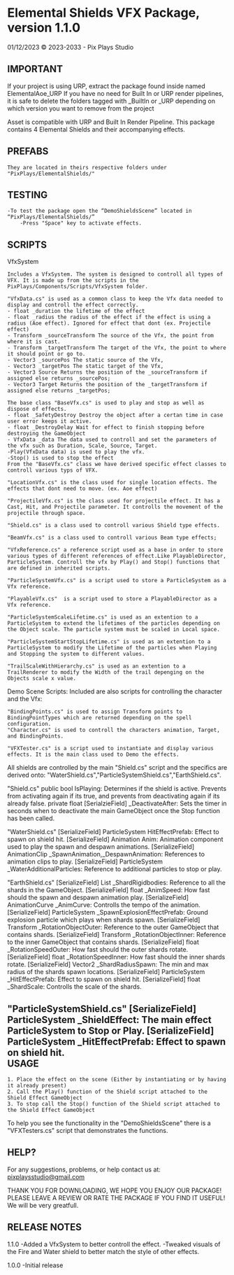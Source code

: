 # Elemental Shields VFX Package, version 1.1.0
01/12/2023
© 2023-2033 - Pix Plays Studio

IMPORTANT
--------------------
If your project is using URP, extract the package found inside named ElementalAoe_URP
If you have no need for Built In or URP render pipelines, it is safe to delete the folders tagged with _BuiltIn or _URP depending on which version you want to remove from the project

Asset is compatible with URP and Built In Render Pipeline.
This package contains 4 Elemental Shields and their accompanying effects.

PREFABS
--------------------
    They are located in theirs respective folders under "PixPlays/ElementalShields/"

TESTING
--------------------
    -To test the package open the “DemoShieldsScene” located in “PixPlays/ElementalShields/”
		-Press "Space" key to activate effects.

SCRIPTS
--------------------

VfxSystem

	Includes a VfxSystem. The system is designed to controll all types of VFX. It is made up from the scripts in the
	PixPlays/Components/Scripts/VfxSystem folder.

	"VfxData.cs" is used as a common class to keep the Vfx data needed to display and controll the effect correctly.
	- float _duration the lifetime of the effect
	- float _radius the radius of the effect if the effect is using a radius (Aoe effect). Ignored for effect that dont (ex. Projectile effect)
	- Transform _sourceTransform The source of the Vfx, the point from where it is cast.
	- Transform _targetTransform The target of the Vfx, the point to where it should point or go to.
	- Vector3 _sourcePos The static source of the Vfx,
	- Vector3 _targetPos The static target of the Vfx,
	- Vector3 Source Returns the position of the _sourceTransform if assigned else returns _sourcePos;
	- Vector3 Target Returns the position of the _targetTransform if assigned else returns _targetPos;

	The base class "BaseVfx.cs" is used to play and stop as well as dispose of effects.
	- float _SafetyDestroy Destroy the object after a certan time in case user error keeps it active.
	- float _DestroyDelay Wait for effect to finish stopping before destroying the GameObject
	- VfxData _data The data used to controll and set the parameters of the vfx such as Duration, Scale, Source, Target.
	-Play(VfxData data) is used to play the vfx.
	-Stop() is used to stop the effect
	From the "BaseVfx.cs" class we have derived specific effect classes to controll various typs of VFX.

	"LocationVfx.cs" is the class used for single location effects. The effects that dont need to move. (ex. Aoe effect)
	
	"ProjectileVfx.cs" is the class used for projectile effect. It has a Cast, Hit, and Projectile parameter. It controlls the movement of the projectile through space.
	
	"Shield.cs" is a class used to controll various Shield type effects.
	
	"BeamVfx.cs" is a class used to controll various Beam type effects;

	"VfxReference.cs" a reference script used as a base in order to store various types of different references of effect.Like PlayableDirector, ParticleSystem. Controll the vfx by Play() and Stop() functions that are defined in inherited scripts.
	
	"ParticleSystemVfx.cs" is a script used to store a ParticleSystem as a Vfx reference.
	
	"PlayableVfx.cs"  is a script used to store a PlayableDirector as a Vfx reference.

	"ParticleSystemScaleLifetime.cs" is used as an extention to a ParticleSystem to extend the lifetimes of the particles depending on the Object scale. The particle system must be scaled in Local space.
	
	"ParticleSystemStartStopLifetime.cs" is used as an extention to a ParticleSystem to modify the Lifetime of the particles when Playing and Stopping the system to different values.
	
	"TrailScaleWithHierarchy.cs" is used as an extention to a TrailRenderer to modify the Width of the trail depenging on the Objects scale x value.
	
Demo Scene Scripts:
	Included are also scripts for controlling the character and the Vfx:
	
	"BindingPoints.cs" is used to assign Transform points to BindingPointTypes which are returned depending on the spell configuration.
	"Character.cs" is used to controll the characters animation, Target, and BindingPoints.
	
	"VFXTester.cs" is a script used to instantiate and display various effects. It is the main class used to Demo the effects.


All shields are controlled by the main "Shield.cs" script and the specifics are derived onto:
"WaterShield.cs","ParticleSystemShield.cs","EarthShield.cs".

"Shield.cs"
	public bool IsPlaying: Determines if the shield is active. Prevents from activating again if its true, and prevents from deactivating again if its already false.
	private float [SerialzieField] _DeactivateAfter: Sets the timer in seconds when to deactivate the main GameObject once the Stop function has been called.

"WaterShield.cs"
		[SerializeField] ParticleSystem HitEffectPrefab: Effect to spawn on shield hit.
		[SerializeField] Animation Anim: Animation component used to play the spawn and despawn animations.
        [SerializeField] AnimationClip _SpawnAnimation,_DespawnAnimation: References to animation clips to play.
        [SerializeField] ParticleSystem _WaterAdditionalParticles: Reference to additional particles to stop or play.

"EarthShield.cs"
        [SerializeField] List<Rigidbody> _ShardRigidbodies: Reference to all the shards in the GameObject.
        [SerializeField] float _AnimSpeed: How fast should the spawn and despawn animation play.
        [SerializeField] AnimationCurve _AnimCurve: Controlls the tempo of the animation.
        [SerializeField] ParticleSystem _SpawnExplosionEffectPrefab: Ground explosion particle which plays when shards spawn.
        [SerializeField] Transform _RotationObjectOuter: Reference to the outer GameObject that contains shards.
        [SerializeField] Transform _RotationObjectInner: Reference to the inner GameObject that contains shards.
        [SerializeField] float _RotationSpeedOuter: How fast should the outer shards rotate.
        [SerializeField] float _RotationSpeedInner: How fast should the inner shards rotate.
        [SerializeField] Vector2 _ShardRadiusSpawn: The min and max radius of the shards spawn locations.
        [SerializeField] ParticleSystem _HitEffectPrefab: Effect to spawn on shield hit.
        [SerializeField] float _ShardScale: Controlls the scale of the shards.

"ParticleSystemShield.cs"
	[SerializeField] ParticleSystem _ShieldEffect: The main effect ParticleSystem to Stop or Play.
        [SerializeField] ParticleSystem _HitEffectPrefab: Effect to spawn on shield hit.	
USAGE
--------------------
	1. Place the effect on the scene (Either by instantiating or by having it already present)
	2. Call the Play() function of the Shield script attached to the Shield Effect GameObject
	3. To stop call the Stop() function of the Shield script attached to the Shield Effect GameObject

To help you see the functionality in the "DemoShieldsScene" there is a "VFXTesters.cs" script that demonstrates the functions.


HELP?
--------------------
For any suggestions, problems, or help contact us at:
pixplaysstudio@gmail.com 

THANK YOU FOR DOWNLOADING, WE HOPE YOU ENJOY OUR PACKAGE!
PLEASE LEAVE A REVIEW OR RATE THE PACKAGE IF YOU FIND IT USEFUL!
We will be very greatfull.

RELEASE NOTES
-------------
1.1.0
-Added a VfxSystem to better controll the effect.
-Tweaked visuals of the Fire and Water shield to better match the style of other effects.

1.0.0
-Initial release




